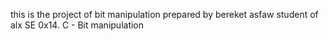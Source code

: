 this is the project of bit manipulation prepared by bereket asfaw student of alx  SE
0x14. C - Bit manipulation
